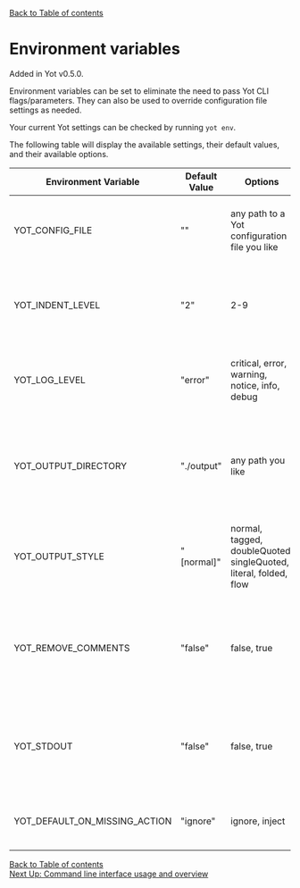 [Back to Table of contents](../index.md)  

# Environment variables

Added in Yot v0.5.0.

Environment variables can be set to eliminate the need to pass Yot CLI flags/parameters.  They can also be used to override configuration file settings as needed.

Your current Yot settings can be checked by running `yot env`.

The following table will display the available settings, their default values, and their available options.

| Environment Variable | Default Value | Options | Description |
| --- | --- | --- | --- |
| YOT_CONFIG_FILE | "" | any path to a Yot configuration file you like | Yot configuration file location. Corresponds to the `--config` CLI parameter. |
| YOT_INDENT_LEVEL | "2" | 2-9 | How much to indent the new YAML.  Corresponds to the `-I` or `--indent-level` CLI parameter. |
| YOT_LOG_LEVEL | "error" | critical, error, warning, notice, info, debug | What log level to run with.  Corresponds to the `-v` or `--log-level` CLI parameter. |
| YOT_OUTPUT_DIRECTORY | "./output" | any path you like | Path where you would like the new YAML files to be output. Corresponds to the `-o` or `--output-directory` CLI parameter. |
| YOT_OUTPUT_STYLE | "[normal]" | normal, tagged, doubleQuoted, singleQuoted, literal, folded, flow | Style of the new YAML file output. Corresponds to the `-S` or `--output-style` CLI parameter. |
| YOT_REMOVE_COMMENTS | "false" | false, true | Removes existing comments prior to performing overlays.  Corresponds to the `--remove-comments` CLI parameter. |
| YOT_STDOUT | "false" | false, true | Whether or not to output to `stdout`/standard out.  Corresponds to the `-s` or `--stdout` CLI parameter. |
| YOT_DEFAULT_ON_MISSING_ACTION | "ignore" | ignore, inject | Sets the default `onMissing` action, which is defaulted to `ignore`. |


[Back to Table of contents](../index.md)  
[Next Up: Command line interface usage and overview](commandUsage.md)